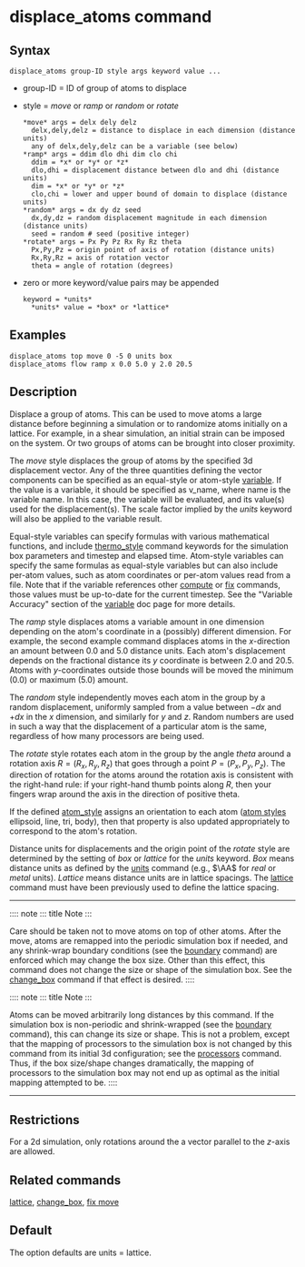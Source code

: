 # displace_atoms command

## Syntax

``` LAMMPS
displace_atoms group-ID style args keyword value ...
```

-   group-ID = ID of group of atoms to displace

-   style = *move* or *ramp* or *random* or *rotate*

        *move* args = delx dely delz
          delx,dely,delz = distance to displace in each dimension (distance units)
          any of delx,dely,delz can be a variable (see below)
        *ramp* args = ddim dlo dhi dim clo chi
          ddim = *x* or *y* or *z*
          dlo,dhi = displacement distance between dlo and dhi (distance units)
          dim = *x* or *y* or *z*
          clo,chi = lower and upper bound of domain to displace (distance units)
        *random* args = dx dy dz seed
          dx,dy,dz = random displacement magnitude in each dimension (distance units)
          seed = random # seed (positive integer)
        *rotate* args = Px Py Pz Rx Ry Rz theta
          Px,Py,Pz = origin point of axis of rotation (distance units)
          Rx,Ry,Rz = axis of rotation vector
          theta = angle of rotation (degrees)

-   zero or more keyword/value pairs may be appended

        keyword = *units*
          *units* value = *box* or *lattice*

## Examples

``` LAMMPS
displace_atoms top move 0 -5 0 units box
displace_atoms flow ramp x 0.0 5.0 y 2.0 20.5
```

## Description

Displace a group of atoms. This can be used to move atoms a large
distance before beginning a simulation or to randomize atoms initially
on a lattice. For example, in a shear simulation, an initial strain can
be imposed on the system. Or two groups of atoms can be brought into
closer proximity.

The *move* style displaces the group of atoms by the specified 3d
displacement vector. Any of the three quantities defining the vector
components can be specified as an equal-style or atom-style
[variable](variable). If the value is a variable, it should be specified
as v_name, where name is the variable name. In this case, the variable
will be evaluated, and its value(s) used for the displacement(s). The
scale factor implied by the *units* keyword will also be applied to the
variable result.

Equal-style variables can specify formulas with various mathematical
functions, and include [thermo_style](thermo_style) command keywords for
the simulation box parameters and timestep and elapsed time. Atom-style
variables can specify the same formulas as equal-style variables but can
also include per-atom values, such as atom coordinates or per-atom
values read from a file. Note that if the variable references other
[compute](compute) or [fix](fix) commands, those values must be
up-to-date for the current timestep. See the \"Variable Accuracy\"
section of the [variable](variable) doc page for more details.

The *ramp* style displaces atoms a variable amount in one dimension
depending on the atom\'s coordinate in a (possibly) different dimension.
For example, the second example command displaces atoms in the
*x*-direction an amount between 0.0 and 5.0 distance units. Each atom\'s
displacement depends on the fractional distance its *y* coordinate is
between 2.0 and 20.5. Atoms with *y*-coordinates outside those bounds
will be moved the minimum (0.0) or maximum (5.0) amount.

The *random* style independently moves each atom in the group by a
random displacement, uniformly sampled from a value between $-dx$ and
$+dx$ in the *x* dimension, and similarly for *y* and *z*. Random
numbers are used in such a way that the displacement of a particular
atom is the same, regardless of how many processors are being used.

The *rotate* style rotates each atom in the group by the angle *theta*
around a rotation axis $R = (R_x,R_y,R_z)$ that goes through a point
$P = (P_x,P_y,P_z)$. The direction of rotation for the atoms around the
rotation axis is consistent with the right-hand rule: if your right-hand
thumb points along *R*, then your fingers wrap around the axis in the
direction of positive theta.

If the defined [atom_style](atom_style) assigns an orientation to each
atom ([atom styles](atom_style) ellipsoid, line, tri, body), then that
property is also updated appropriately to correspond to the atom\'s
rotation.

Distance units for displacements and the origin point of the *rotate*
style are determined by the setting of *box* or *lattice* for the
*units* keyword. *Box* means distance units as defined by the
[units](units) command (e.g., $\AA$ for *real* or *metal* units).
*Lattice* means distance units are in lattice spacings. The
[lattice](lattice) command must have been previously used to define the
lattice spacing.

------------------------------------------------------------------------

:::: note
::: title
Note
:::

Care should be taken not to move atoms on top of other atoms. After the
move, atoms are remapped into the periodic simulation box if needed, and
any shrink-wrap boundary conditions (see the [boundary](boundary)
command) are enforced which may change the box size. Other than this
effect, this command does not change the size or shape of the simulation
box. See the [change_box](change_box) command if that effect is desired.
::::

:::: note
::: title
Note
:::

Atoms can be moved arbitrarily long distances by this command. If the
simulation box is non-periodic and shrink-wrapped (see the
[boundary](boundary) command), this can change its size or shape. This
is not a problem, except that the mapping of processors to the
simulation box is not changed by this command from its initial 3d
configuration; see the [processors](processors) command. Thus, if the
box size/shape changes dramatically, the mapping of processors to the
simulation box may not end up as optimal as the initial mapping
attempted to be.
::::

------------------------------------------------------------------------

## Restrictions

For a 2d simulation, only rotations around the a vector parallel to the
$z$-axis are allowed.

## Related commands

[lattice](lattice), [change_box](change_box), [fix move](fix_move)

## Default

The option defaults are units = lattice.
